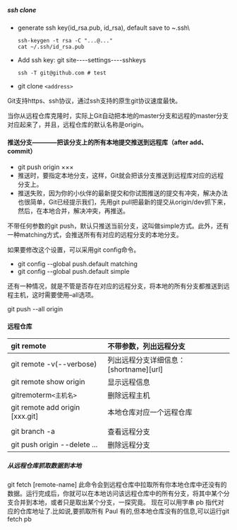 ##### ssh clone
- generate ssh key(id_rsa.pub, id_rsa), default save to ~\.ssh\
    ```shell
    ssh-keygen -t rsa -C "...@..."
    cat ~/.ssh/id_rsa.pub
    ```
- Add ssh key: git site----settings----sshkeys
    ```shell
    ssh -T git@github.com # test
    ```
- git clone `<address>`

Git支持https、ssh协议，通过ssh支持的原生git协议速度最快。

当你从远程仓库克隆时，实际上Git自动把本地的master分支和远程的master分支对应起来了，并且，远程仓库的默认名称是origin。

#### 推送分支————把该分支上的所有本地提交推送到远程库（after add、commit）
- git push origin ×××
- 推送时，要指定本地分支，这样，Git就会把该分支推送到远程库对应的远程分支上。
- 推送失败，因为你的小伙伴的最新提交和你试图推送的提交有冲突，解决办法也很简单，Git已经提示我们，先用git pull把最新的提交从origin/dev抓下来，然后，在本地合并，解决冲突，再推送。

不带任何参数的git push，默认只推送当前分支，这叫做simple方式。此外，还有一种matching方式，会推送所有有对应的远程分支的本地分支。

如果要修改这个设置，可以采用git config命令。

- git config --global push.default matching
- git config --global push.default simple

还有一种情况，就是不管是否存在对应的远程分支，将本地的所有分支都推送到远程主机，这时需要使用–all选项。

git push --all origin


#### 远程仓库

|git remote                     |不带参数，列出远程分支                |
|:------------------------------|:--------------------------|
|git remote -v(--verbose)       |列出远程分支详细信息：[shortname][url]|
|git remote show origin         |显示远程信息                     |
|gitremoterm`<主机名>`             |删除远程主机                     |
|git remote add origin [xxx.git]|本地仓库对应一个远程仓库               |
|                               |                           |
|git branch -a                  |查看远程分支                     |
|git push origin --delete ...   |删除远程分支                     |


##### 从远程仓库抓取数据到本地
git fetch [remote-name]
此命令会到远程仓库中拉取所有你本地仓库中还没有的数据。运行完成后，你就可以在本地访问该远程仓库中的所有分支，将其中某个分支合并到本地，或者只是取出某个分支，一探究竟。
现在可以用字串 pb 指代对应的仓库地址了.比如说,要抓取所有 Paul 有的,但本地仓库没有的信息,可以运行git fetch pb
